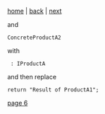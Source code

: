 [home](./page01.md) | [back](./page04.md) | [next](./page06.md)

and
```
ConcreteProductA2
```
with
```
 : IProductA
```
and then replace
```
return "Result of ProductA1";
```


[page 6](./page06.md)
